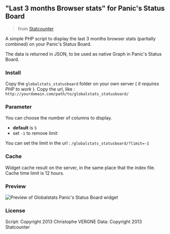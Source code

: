 ## "Last 3 months Browser stats" for Panic's Status Board
> from [Statcounter](http://gs.statcounter.com/)

A simple PHP script to display the last 3 months browser stats (partially combined) on your Panic's Status Board.

The data is returned in JSON, to be used as native Graph in Panic's Status Board.

### Install
Copy the `globalstats_statusboard` folder on your own server ( _it requires PHP to work_ ). 
Copy the url, like : `http://yourdomain.com/path/to/globalstats_statusboard/`

### Parameter
You can choose the number of columns to display. 
* **default** is `5`
* set `-1` to remove limit

You can set the limit in the url : `/globalstats_statusboard/?limit=-1`

### Cache
Widget cache result on the server, in the same place that the index file. 
Cache time limit is 12 hours.

### Preview
![Preview of Globalstats Panic's Status Board widget](https://dl.dropboxusercontent.com/u/2185088/gs_statusboard.png)

### License
Script: Copyright 2013 Christophe VERGNE 
Data: Copyright 2013 Statcounter